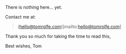 There is nothing here... yet.

Contact me at:
> (hello@tomrolfe.com)[mailto:hello@tomrolfe.com]

Thank you so much for taking the time to read this, 

Best wishes, 
Tom 
